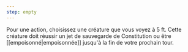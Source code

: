 ```yaml
---
step: empty
---
```

Pour une action, choisissez une créature que vous voyez à 5 ft. Cette créature doit réussir un jet de sauvegarde de Constitution ou être [[empoisonné|empoisonnée]] jusqu'à la fin de votre prochain tour.
